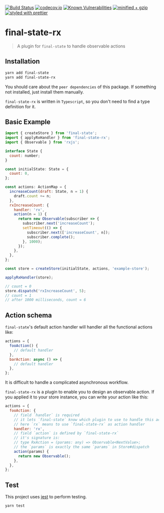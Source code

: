 [![Build Status](https://travis-ci.com/final-state/final-state-rx.svg?branch=master)](https://travis-ci.com/final-state/final-state-rx)
[![codecov.io](https://codecov.io/gh/final-state/final-state-rx/branch/master/graph/badge.svg)](https://codecov.io/gh/final-state/final-state-rx)
[![Known Vulnerabilities](https://snyk.io/test/github/final-state/final-state-rx/badge.svg)](https://snyk.io/test/github/final-state/final-state-rx)
[![minified + gzip](https://badgen.net/bundlephobia/minzip/final-state-rx@1.0.0)](https://bundlephobia.com/result?p=final-state-rx@1.0.0)
[![styled with prettier](https://img.shields.io/badge/styled_with-prettier-ff69b4.svg)](https://github.com/prettier/prettier)

# final-state-rx

> A plugin for `final-state` to handle observable actions

## Installation

```bash
yarn add final-state
yarn add final-state-rx
```

You should care about the `peer dependencies` of this package. If something not installed, just install them manually.

`final-state-rx` is written in `Typescript`, so you don't need to find a type definition for it.

## Basic Example

```javascript
import { createStore } from 'final-state';
import { applyRxHandler } from 'final-state-rx';
import { Observable } from 'rxjs';

interface State {
  count: number;
}

const initialState: State = {
  count: 0,
};

const actions: ActionMap = {
  increaseCount(draft: State, n = 1) {
    draft.count += n;
  },
  rxIncreaseCount: {
    handler: 'rx',
    action(n = 1) {
      return new Observable(subscriber => {
        subscriber.next('increaseCount');
        setTimeout(() => {
          subscriber.next(['increaseCount', n]);
          subscriber.complete();
        }, 1000);
      });
    },
  },
};

const store = createStore(initialState, actions, 'example-store');

applyRxHandler(store);

// count = 0
store.dispatch('rxIncreaseCount', 5);
// count = 1
// after 1000 milliseconds, count = 6
```

## Action schema

`final-state`'s default action handler will handler all the functional actions like:

```javascript
actions = {
  fooAction() {
    // default handler
  },
  barAction: async () => {
    // default handler
  },
};
```

It is difficult to handle a complicated asynchronous workflow.

`final-state-rx` is a plugin to enable you to design an observable action. If you applied it to your store instance, you can write your action like this:

```javascript
actions = {
  fooAction: {
    // field `handler` is required
    // it lets `final-state` know which plugin to use to handle this action
    // here `rx` means to use `final-state-rx` as action handler
    handler: 'rx',
    // field `action` is defined by `final-state-rx`
    // it's signature is:
    // type RxAction = (params: any) => Observable<NextValue>;
    // the `params` is exactly the same `params` in Store#dispatch
    action(params) {
      return new Observable();
    },
  },
};
```

## Test

This project uses [jest](https://jestjs.io/) to perform testing.

```bash
yarn test
```
